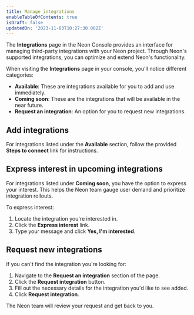 ```yaml
---
title: Manage integrations
enableTableOfContents: true
isDraft: false
updatedOn: '2023-11-03T10:27:30.082Z'
---
```


The **Integrations** page in the Neon Console provides an interface for managing third-party integrations with your Neon project. Through Neon's supported integrations, you can optimize and extend Neon's functionality.

When visiting the **Integrations** page in your console, you'll notice different categories:

- **Available**: These are integrations available for you to add and use immediately.
- **Coming soon**: These are the integrations that will be available in the near future.
- **Request an integration**: An option for you to request new integrations.

## Add integrations

For integrations listed under the **Available** section, follow the provided **Steps to connect** link for instructions.

## Express interest in upcoming integrations

For integrations listed under **Coming soon**, you have the option to express your interest. This helps the Neon team gauge user demand and prioritize integration rollouts.

To express interest:

1. Locate the integration you're interested in.
2. Click the **Express interest** link.
3. Type your message and click **Yes, I'm interested**.

## Request new integrations

If you can't find the integration you're looking for:

1. Navigate to the **Request an integration** section of the page.
2. Click the **Request integration** button.
3. Fill out the necessary details for the integration you'd like to see added.
4. Click **Request integration**.

The Neon team will review your request and get back to you.
